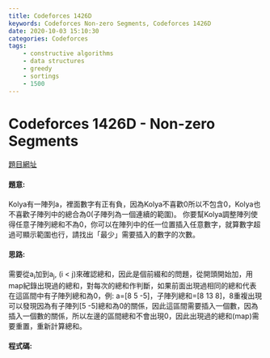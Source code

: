 ```yaml
---
title: Codeforces 1426D
keywords: Codeforces Non-zero Segments, Codeforces 1426D
date: 2020-10-03 15:10:30
categories: Codeforces
tags:
    - constructive algorithms
    - data structures
    - greedy
    - sortings
    - 1500
---
```

# Codeforces 1426D - Non-zero Segments
[題目網址](https://codeforces.com/problemset/problem/1426/D)

#### 題意:
Kolya有一陣列a，裡面數字有正有負，因為Kolya不喜歡0所以不包含0，Kolya也不喜歡子陣列中的總合為0(子陣列為一個連續的範圍)。
你要幫Kolya調整陣列使得任意子陣列總和不為0，你可以在陣列中的任一位置插入任意數字，就算數字超過可顯示範圍也行，請找出「最少」需要插入的數字的次數。
<!-- more -->
#### 思路:
需要從a<sub>i</sub>加到a<sub>j</sub>, (i < j)來確認總和，因此是個前綴和的問題，從開頭開始加，用map紀錄出現過的總和，對每次的總和作判斷，如果前面出現過相同的總和代表在這區間中有子陣列總和為0，例: a=[8 5 -5]，子陣列總和=[8 13 8]，8重複出現可以發現因為有子陣列[5 -5]總和為0的關係，因此這區間需要插入一個數，因為插入一個數的關係，所以左邊的區間總和不會出現0，因此出現過的總和(map)需要重置，重新計算總和。
#### 程式碼:
<script src="https://gist.github.com/zxzxcc112/cb5049de13da8958e88679cb0375f3ac.js"></script>